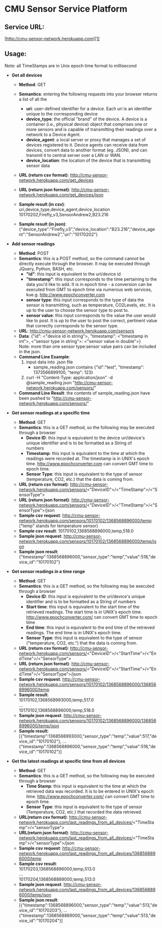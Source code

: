 CMU Sensor Service Platform
============

Service URL:
--------

[http://cmu-sensor-network.herokuapp.com][1]

Usage:
------

Note: all TimeStamps are in Unix epoch time format to millisecond

- **Get all devices**
    - **Method**: GET
    - **Semantics**: entering the following requests into your browser returns a list of all the
        - **uri**: user-defined identifier for a device. Each uri is an identifier unique to the
          corresponding device
        - **device_type**: the official "brand" of the device. A device is a container (i.e., physical device) object 
          that comprises one or more sensors and is capable of transmitting their readings over a network to a Device Agent.
        - **device_agent**: a local server or proxy that manages a set of devices registered to it. Device agents 
          can receive data from devices, convert data to another format (eg. JSON), and can transmit it to central 
          server over a LAN or WAN. 
        - **device_location**: the location of the device that is transmitting sensor data

    - **URL (return csv format)**: http://cmu-sensor-network.herokuapp.com/get_devices
    - **URL (return json format)**: http://cmu-sensor-network.herokuapp.com/get_devices/json
    - **Sample result (in csv)**: <br/>
        uri,device_type,device_agent,device_location <br/>
        10170202,Firefly_v3,SensorAndrew2,B23.216 <br/>
    - **Sample result (in json)**: {"device_type":"Firefly_v3","device_location":"B23.216","device_agent":"SensorAndrew2","uri":"10170202"}

- **Add sensor readings**
    - **Method**: POST
    - **Semantics**: this is a POST method, so the command cannot be directly execute through the
      browser.  It may be executed through JQuery, Python, BASH, etc.
        - **"id"**: this input is equivalent to the uri/device id
        - **"timestamp"**: this input corresponds to the time pertaining to the data you'd
          like to add. It is in epoch time - a conversion can be executed from GMT to epoch time
          via numerous web services, kue.g. http://www.epochconverter.com
        - **sensor type**: this input corresponds to the type of data the sensor is transmitting,
          such as temperature, CO2Levels, etc.  It is up to the user to choose the sensor type to
          post to.
        - **sensor value**: this input corresponds to the value the user would like to post. It is
          up to the user to post the correct, pertinent value that correctly corresponds to the sensor type.
    - **URL**: http://cmu-sensor-network.herokuapp.com/sensors
    - **Data**: {"id": <"device id in string">, "timestamp": <"timestamp in int">, <"sensor type in string">: <"sensor value in double">} 
        <br/> Note: more than one sensor type:sensor value pairs can be included in the json.
    - **Command Line Example**: 
        1. input data into .json file
            - sample_reading.json contains {"id":"test", "timestamp": 1373566899100, "temp": 123}
        2. curl -H "Content-Type: application/json" -d @sample_reading.json "http://cmu-sensor-network.herokuapp.com/sensors/"
    - **Command Line Result**: the contents of sample_reading.json have been pushed to "http://cmu-sensor-network.herokuapp.com/sensors/"

- **Get sensor readings at a specific time**
    - **Method**: GET
    - **Semantics**: this is a GET method, so the following may be executed through a browser
        - **Device ID**: this input is equivalent to the device uri/device's unique identifier and is to be formatted as a String of   
          numbers
        - **Timestamp**: this input is equivalent to the time at which the readings were recorded at. The timestamp is in UNIX's 
          epoch time. http://www.epochconverter.com can convert GMT time to epoch time.
        - **Sensor Type**: this input is equivalent to the type of sensor (temperature, CO2, etc.) that the data is coming from.
    - **URL (return csv format)**: http://cmu-sensor-network.herokuapp.com/sensors/<"DeviceID">/<"TimeStamp">/<"SensorType">
    - **URL (return json format)**: http://cmu-sensor-network.herokuapp.com/sensors/<"DeviceID">/<"TimeStamp">/<"SensorType">/json
    - **Sample csv request**: http://cmu-sensor-network.herokuapp.com/sensors/10170102/1368568896000/temp
    <br/>("temp" stands for temperature sensor)
    - **Sample csv result**: 10170102,1368568896000,temp,518.0
    - **Sample json request**: http://cmu-sensor-network.herokuapp.com/sensors/10170102/1368568896000/temp/json
    - **Sample json result**: {"timestamp":1368568896000,"sensor_type":"temp","value":518,"device_id":"10170102"}

- **Get sensor readings in a time range**
    - **Method**: GET
    - **Semantics**: this is a GET method, so the following may be executed through a browser
        - **Device ID**: this input is equivalent to the uri/device's unique identifier and is to be formatted as a String of numbers
        - **Start time**: this input is equivalent to the start time of the retrieved readings. The start time is in UNIX's epoch time.
          http://www.epochconverter.com/ can convert GMT time to epoch time
        - **End time**: this input is equivalent to the end time of the retrieved readings. The end time is in UNIX's epoch time.
        - **Sensor Type**: this input is equivalent to the type of sensor ("temperature, CO2, etc.") that the data is coming from.
    - **URL (return csv format)**: http://cmu-sensor-network.herokuapp.com/sensors/<"DeviceID">/<"StartTime">/<"EndTime">/<"SensorType">
    - **URL (return json format)**: http://cmu-sensor-network.herokuapp.com/sensors/<"DeviceID">/<"StartTime">/<"EndTime">/<"SensorType">/json
    - **Sample csv request**: http://cmu-sensor-network.herokuapp.com/sensors/10170102/1368568896000/1368568996000/temp
    - **Sample result**: <br/>
        10170102,1368568993000,temp,517.0 <br/>
        ... <br/>
        10170102,1368568896000,temp,518.0
    - **Sample json request**: http://cmu-sensor-network.herokuapp.com/sensors/10170102/1368568896000/1368568996000/temp/json
    - **Sample result**: <br/>
        [{"timestamp":1368568993000,"sensor_type":"temp","value":517,"device_id":"10170102"},
        ... <br/>
        {"timestamp":1368568896000,"sensor_type":"temp","value":518,"device_id":"10170102"}]

- **Get the latest readings at specific time from all devices**
    - **Method**: GET
    - **Semantics**: this is a GET method, so the following may be executed through a browser
        - **Time Stamp**: this input is equivalent to the time at which the retrieved data was recorded. It is to be entered in 
          UNIX's epoch time. http://www.epochconverter.com/ can convert GMT time to epoch time.
        - **Sensor Type**: this input is equivalent to the type of sensor (Temperature, CO2, etc.) that recorded the data retrieved.
    - **URL(return csv format)**: http://cmu-sensor-network.herokuapp.com/last_readings_from_all_devices/<"TimeStamp">/<"sensorType">
    - **URL(return json format)**: http://cmu-sensor-network.herokuapp.com/last_readings_from_all_devices/<"TimeStamp">/<"sensorType">/json
    - **Sample csv request**: http://cmu-sensor-network.herokuapp.com/last_readings_from_all_devices/1368568896000/temp      
    - **Sample csv result**: <br/>
        10170203,1368568896000,temp,513.0 <br/>
        ... <br/>
        10170204,1368568889000,temp,513.0
    - **Sample json request**: http://cmu-sensor-network.herokuapp.com/last_readings_from_all_devices/1368568896000/temp/json
    - **Sample json result**: <br/>
        [{"timestamp":1368568896000,"sensor_type":"temp","value":513,"device_id":"10170203"},
        ... <br/>
        {"timestamp":1368568889000,"sensor_type":"temp","value":513,"device_id":"10170204"}]

[1]: http://cmu-sensor-network.herokuapp.com/ "heroku"


